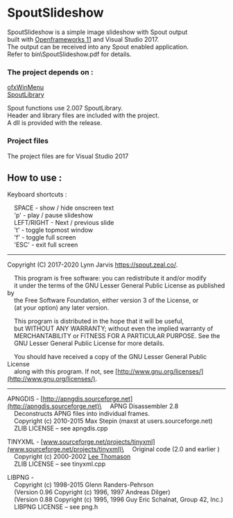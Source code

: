 # SpoutSlideshow

SpoutSlideshow is a simple image slideshow with Spout output\
built with [Openframeworks 11](https://openframeworks.cc/) and Visual Studio 2017.\
The output can be received into any Spout enabled application.\
Refer to bin\SpoutSlideshow.pdf for details.

### The project depends on :

[ofxWinMenu](https://github.com/leadedge/ofxWinMenu)\
[SpoutLibrary](https://github.com/leadedge/Spout2/tree/beta/SPOUTSDK/SpoutLibrary)

Spout functions use 2.007 SpoutLibrary.\
Header and library files are included with the project.\
A dll is provided with the release.

### Project files
The project files are for Visual Studio 2017

## How to use :

Keyboard shortcuts :  

&nbsp;&nbsp;&nbsp;&nbsp;SPACE - show / hide onscreen text\
&nbsp;&nbsp;&nbsp;&nbsp;'p' - play / pause slideshow\
&nbsp;&nbsp;&nbsp;&nbsp;LEFT/RIGHT - Next / previous slide\
&nbsp;&nbsp;&nbsp;&nbsp;'t' - toggle topmost window\
&nbsp;&nbsp;&nbsp;&nbsp;'f' - toggle full screen\
&nbsp;&nbsp;&nbsp;&nbsp;'ESC' - exit full screen  

----------------------
Copyright (C) 2017-2020 Lynn Jarvis https://spout.zeal.co/.

&nbsp;&nbsp;&nbsp;&nbsp;This program is free software: you can redistribute it and/or modify\
&nbsp;&nbsp;&nbsp;&nbsp;it under the terms of the GNU Lesser General Public License as published by\
&nbsp;&nbsp;&nbsp;&nbsp;the Free Software Foundation, either version 3 of the License, or\
&nbsp;&nbsp;&nbsp;&nbsp;(at your option) any later version.

&nbsp;&nbsp;&nbsp;&nbsp;This program is distributed in the hope that it will be useful,\
&nbsp;&nbsp;&nbsp;&nbsp;but WITHOUT ANY WARRANTY; without even the implied warranty of\
&nbsp;&nbsp;&nbsp;&nbsp;MERCHANTABILITY or FITNESS FOR A PARTICULAR PURPOSE.  See the\
&nbsp;&nbsp;&nbsp;&nbsp;GNU Lesser General Public License for more details.

&nbsp;&nbsp;&nbsp;&nbsp;You should have received a copy of the GNU Lesser General Public License\
&nbsp;&nbsp;&nbsp;&nbsp;along with this program.  If not, see [http://www.gnu.org/licenses/](http://www.gnu.org/licenses/).

----------------------
APNGDIS - [http://apngdis.sourceforge.net](http://apngdis.sourceforge.net)\
&nbsp;&nbsp;&nbsp;&nbsp;APNG Disassembler 2.8\
&nbsp;&nbsp;&nbsp;&nbsp;Deconstructs APNG files into individual frames.\
&nbsp;&nbsp;&nbsp;&nbsp;Copyright (c) 2010-2015 Max Stepin (maxst at users.sourceforge.net)\
&nbsp;&nbsp;&nbsp;&nbsp;ZLIB LICENSE – see apngdis.cpp

TINYXML - [www.sourceforge.net/projects/tinyxml](www.sourceforge.net/projects/tinyxml)\
&nbsp;&nbsp;&nbsp;&nbsp;Original code (2.0 and earlier )\
&nbsp;&nbsp;&nbsp;&nbsp;Copyright (c) 2000-2002 [Lee Thomason](www.grinninglizard.com)\
&nbsp;&nbsp;&nbsp;&nbsp;ZLIB LICENSE – see tinyxml.cpp

LIBPNG -\
&nbsp;&nbsp;&nbsp;&nbsp;Copyright (c) 1998-2015 Glenn Randers-Pehrson\
&nbsp;&nbsp;&nbsp;&nbsp;(Version 0.96 Copyright (c) 1996, 1997 Andreas Dilger)\
&nbsp;&nbsp;&nbsp;&nbsp;(Version 0.88 Copyright (c) 1995, 1996 Guy Eric Schalnat, Group 42, Inc.)\
&nbsp;&nbsp;&nbsp;&nbsp;LIBPNG LICENSE – see png.h




